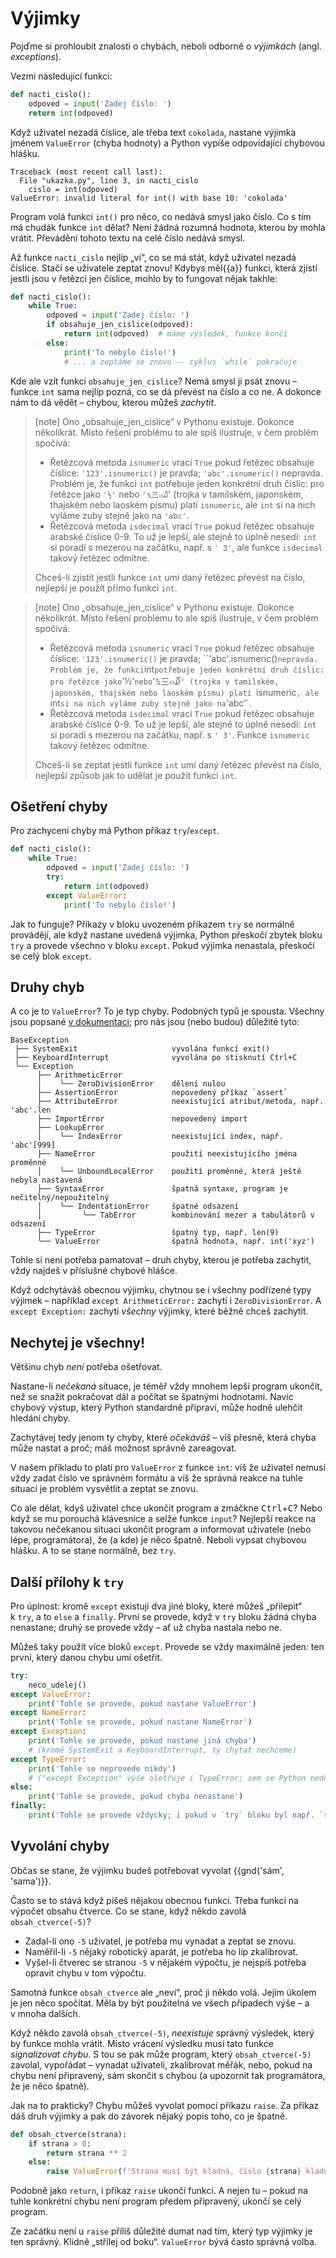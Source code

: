 # Výjimky

Pojďme si prohloubit znalosti o chybách, neboli odborně o *výjimkách*
(angl. *exceptions*).

Vezmi následující funkci:

```python
def nacti_cislo():
    odpoved = input('Zadej číslo: ')
    return int(odpoved)
```

Když uživatel nezadá číslice, ale třeba text `cokolada`,
nastane výjimka jménem `ValueError` (chyba hodnoty) a Python vypíše
odpovídající chybovou hlášku.

```pycon
Traceback (most recent call last):
  File "ukazka.py", line 3, in nacti_cislo
    cislo = int(odpoved)
ValueError: invalid literal for int() with base 10: 'cokolada'
```

Program volá funkci `int()` pro něco, co nedává smysl jako číslo.
Co s tím má chudák funkce `int` dělat?
Není žádná rozumná hodnota, kterou by mohla vrátit.
Převádění tohoto textu na celé číslo nedává smysl.

Až funkce `nacti_cislo` nejlíp „ví“, co se má stát, když uživatel nezadá
číslice.
Stačí se uživatele zeptat znovu!
Kdybys měl{{a}} funkci, která zjistí jestli jsou v řetězci jen číslice,
mohlo by to fungovat nějak takhle:

```python
def nacti_cislo():
    while True:
        odpoved = input('Zadej číslo: ')
        if obsahuje_jen_cislice(odpoved):
            return int(odpoved)  # máme výsledek, funkce končí
        else:
            print('To nebylo číslo!')
            # ... a zeptáme se znovu -- cyklus `while` pokračuje
```

Kde ale vzít funkci `obsahuje_jen_cislice`?
Nemá smysl ji psát znovu – funkce `int` sama nejlíp pozná, co se dá převést na
číslo a co ne.
A dokonce nám to dá vědět – chybou, kterou můžeš *zachytit*.

> [note]
> Ono „obsahuje_jen_cislice“ v Pythonu existuje. Dokonce několikrát.
> Místo řešení problému to ale spíš ilustruje, v čem problém spočívá:
> * Řetězcová metoda `isnumeric` vrací `True` pokud řetězec obsahuje číslice:
>   `'123'.isnumeric()` je pravda; `'abc'.isnumeric()` nepravda.
>   Problém je, že funkci `int` potřebuje jeden konkrétní druh číslic:
>   pro řetězce jako `'½'` nebo `'௩三๓໓`' (trojka v tamilském, japonském,
>   thajském nebo laoském písmu) platí `isnumeric`, ale `int` si na nich
>   vyláme zuby stejně jako na `'abc'`.
> * Řetězcová metoda `isdecimal` vrací `True` pokud řetězec obsahuje arabské
>   číslice 0-9. To už je lepší, ale stejně to úplně nesedí: `int` si poradí
>   s mezerou na začátku, např. s `' 3'`, ale funkce `isdecimal` takový řetězec
>   odmítne.
>
> Chceš-li zjistit jestli funkce `int` umí daný řetězec převést na číslo,
> nejlepší je použít přímo funkci `int`.

> [note]
> Ono „obsahuje_jen_cislice“ v Pythonu existuje. Dokonce několikrát.
> Místo řešení problému to ale spíš ilustruje, v čem problém spočívá:
> * Řetězcová metoda `isnumeric` vrací `True` pokud řetězec obsahuje číslice:
>   `'123'.isnumeric()` je pravda; ``'abc'.isnumeric()` nepravda.
>   Problém je, že funkci `int` potřebuje jeden konkrétní druh číslic:
>   pro řetězce jako `'½'` nebo `'௩三๓໓`' (trojka v tamilském, japonském,
>   thajském nebo laoském písmu) platí `isnumeric`, ale `int` si na nich
>   vyláme zuby stejně jako na `'abc'`.
> * Řetězcová metoda `isdecimal` vrací `True` pokud řetězec obsahuje arabské
>   číslice 0-9. To už je lepší, ale stejně to úplně nesedí: `int` si poradí
>   s mezerou na začátku, např. s `' 3'`. Funkce `isnumeric` takový řetězec
>   odmítne.
>
> Chceš-li se zeptat jestli funkce `int` umí daný řetězec převést na číslo,
> nejlepší způsob jak to udělat je použít funkci `int`.


## Ošetření chyby

Pro zachycení chyby má Python příkaz `try`/`except`.

```python
def nacti_cislo():
    while True:
        odpoved = input('Zadej číslo: ')
        try:
            return int(odpoved)
        except ValueError:
            print('To nebylo číslo!')
```

Jak to funguje?
Příkazy v bloku uvozeném příkazem `try` se normálně provádějí, ale když
nastane uvedená výjimka, Python přeskočí zbytek bloku `try` a provede všechno 
v bloku `except`.
Pokud výjimka nenastala, přeskočí se celý blok `except`.


## Druhy chyb

A co je to `ValueError`? To je typ chyby.
Podobných typů je spousta.
Všechny jsou popsané [v dokumentaci](https://docs.python.org/3/library/exceptions.html#exception-hierarchy); pro nás jsou (nebo budou) důležité tyto:

```plain
BaseException
 ├── SystemExit                     vyvolána funkcí exit()
 ├── KeyboardInterrupt              vyvolána po stisknutí Ctrl+C
 ╰── Exception
      ├── ArithmeticError
      │    ╰── ZeroDivisionError    dělení nulou
      ├── AssertionError            nepovedený příkaz `assert`
      ├── AttributeError            neexistující atribut/metoda, např. 'abc'.len
      ├── ImportError               nepovedený import
      ├── LookupError
      │    ╰── IndexError           neexistující index, např. 'abc'[999]
      ├── NameError                 použití neexistujícího jména proměnné
      │    ╰── UnboundLocalError    použití proměnné, která ještě nebyla nastavená
      ├── SyntaxError               špatná syntaxe, program je nečitelný/nepoužitelný
      │    ╰── IndentationError     špatné odsazení
      │         ╰── TabError        kombinování mezer a tabulátorů v odsazení
      ├── TypeError                 špatný typ, např. len(9)
      ╰── ValueError                špatná hodnota, např. int('xyz')
```

Tohle si není potřeba pamatovat – druh chyby, kterou je potřeba zachytit,
vždy najdeš v příslušné chybové hlášce.

Když odchytáváš obecnou výjimku,
chytnou se i všechny podřízené typy výjimek –
například `except ArithmeticError:` zachytí i `ZeroDivisionError`.
A `except Exception:` zachytí *všechny* výjimky, které běžně chceš zachytit.


## Nechytej je všechny!

Většinu chyb *není* potřeba ošetřovat.

Nastane-li *nečekaná* situace, je téměř vždy
mnohem lepší program ukončit, než se snažit
pokračovat dál a počítat se špatnými hodnotami.
Navíc chybový výstup, který Python standardně
připraví, může hodně ulehčit hledání chyby.

Zachytávej tedy jenom ty chyby, které *očekáváš* – víš přesně, která chyba může
nastat a proč; máš možnost správně zareagovat.

V našem příkladu to platí pro `ValueError` z funkce `int`: víš že uživatel
nemusí vždy zadat číslo ve správném formátu a víš že správná
reakce na tuhle situaci je problém vysvětlit a zeptat se znovu.

Co ale dělat, kdyš uživatel chce ukončit program a zmáčkne
<kbd>Ctrl</kbd>+<kbd>C</kbd>?
Nebo když se mu porouchá klávesnice a selže funkce `input`?
Nejlepší reakce na takovou nečekanou situaci ukončit program a informovat
uživatele (nebo lépe, programátora), že (a kde) je něco špatně.
Neboli vypsat chybovou hlášku.
A to se stane normálně, bez `try`.


## Další přílohy k `try`

Pro úplnost: kromě `except` existují dva jiné bloky,
které můžeš „přilepit“ k `try`, a to `else` a `finally`.
První se provede, když v `try` bloku
žádná chyba nenastane; druhý se provede vždy – ať
už chyba nastala nebo ne.

Můžeš taky použít více bloků `except`. Provede se vždy maximálně jeden:
ten první, který danou chybu umí ošetřit.

```python
try:
    neco_udelej()
except ValueError:
    print('Tohle se provede, pokud nastane ValueError')
except NameError:
    print('Tohle se provede, pokud nastane NameError')
except Exception:
    print('Tohle se provede, pokud nastane jiná chyba')
    # (kromě SystemExit a KeyboardInterrupt, ty chytat nechceme)
except TypeError:
    print('Tohle se neprovede nikdy')
    # ("except Exception" výše ošetřuje i TypeError; sem se Python nedostane)
else:
    print('Tohle se provede, pokud chyba nenastane')
finally:
    print('Tohle se provede vždycky; i pokud v `try` bloku byl např. `return`')
```



## Vyvolání chyby

Občas se stane, že výjimku budeš potřebovat vyvolat {{gnd('sám', 'sama')}}.

Často se to stává když píšeš nějakou obecnou funkci.
Třeba funkci na výpočet obsahu čtverce.
Co se stane, když někdo zavolá `obsah_ctverce(-5)`?

* Zadal-li ono `-5` uživatel, je potřeba mu vynadat a zeptat se znovu.
* Naměřil-li `-5` nějaký robotický aparát, je potřeba ho líp zkalibrovat.
* Vyšel-li čtverec se stranou `-5` v nějakém výpočtu, je nejspíš potřeba opravit
  chybu v tom výpočtu.

Samotná funkce `obsah_ctverce` ale „neví“, proč ji někdo volá.
Jejím úkolem je jen něco spočítat.
Měla by být použitelná ve všech případech výše – a v mnoha dalších.

Když někdo zavolá `obsah_ctverce(-5)`, *neexistuje* správný výsledek, který by
funkce mohla vrátit.
Místo vrácení výsledku musí tato funkce *signalizovat chybu*.
S tou se pak může program, který `obsah_ctverce(-5)` zavolal,
vypořádat – vynadat uživateli, zkalibrovat měřák, nebo, pokud na chybu není
připravený, sám skončit s chybou (a upozornit tak programátora, že je něco
špatně).

Jak na to prakticky?
Chybu můžeš vyvolat pomocí příkazu `raise`.
Za příkaz dáš druh výjimky a pak do závorek nějaký popis toho, co je špatně.

```python
def obsah_ctverce(strana):
    if strana > 0:
        return strana ** 2
    else:
        raise ValueError(f'Strana musí být kladná, číslo {strana} kladné není!')
```

Podobně jako `return`, i příkaz `raise` ukončí funkci.
A nejen tu – pokud na tuhle konkrétní chybu není program předem připravený,
ukončí se celý program.

Ze začátku není u `raise` příliš důležité dumat nad tím, který typ výjimky je
ten správný.
Klidně „střílej od boku“.
`ValueError` bývá často správná volba.
